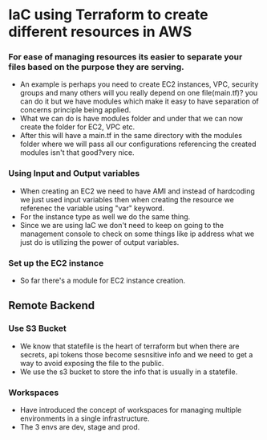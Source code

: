 # IaC using Terraform to create different resources in AWS

### For ease of managing resources its easier to separate your files based on the purpose they are serving.
 - An example is perhaps you need to create EC2 instances, VPC, security groups and many others will you really depend on one file(main.tf)? you can do it but we have modules which make it easy to have separation of concerns principle being applied.
 - What we can do is have modules folder and under that we can now create the folder for EC2, VPC etc.
 - After this will have a main.tf in the same directory with the modules folder where we will pass all our configurations referencing the created modules isn't that good?very nice.

### Using Input and Output variables
 - When creating an EC2 we need to have AMI and instead of hardcoding we just used input variables then when creating the resource we referenec the variable using "var" keyword.
 - For the instance type as well we do the same thing.
 - Since we are using IaC we don't need to keep on going to the management console to check on some things like ip address what we just do is utilizing the power of output variables.

### Set up the EC2 instance
 - So far there's a module for EC2 instance creation.

## Remote Backend

### Use S3 Bucket
 - We know that statefile is the heart of terraform but when there are secrets, api tokens those become sesnsitive info and we need to get a way to avoid exposing the file to the public.
 - We use the s3 bucket to store the info that is usually in a statefile.

### Workspaces
 - Have introduced the concept of workspaces for managing multiple environments in a single infrastructure.
 - The 3 envs are dev, stage and prod.